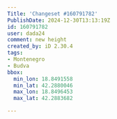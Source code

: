 ```yaml
---
Title: 'Changeset #160791782'
PublishDate: 2024-12-30T13:13:19Z
id: 160791782
user: dada24
comment: new height
created_by: iD 2.30.4
tags:
- Montenegro
- Budva
bbox:
  min_lon: 18.8491558
  min_lat: 42.2880046
  max_lon: 18.8496453
  max_lat: 42.2883682

---
```

